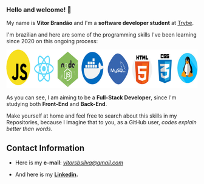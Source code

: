 ### Hello and welcome! 👋

My name is **Vitor Brandão** and I'm a **software developer student** at [Trybe](https://www.betrybe.com/). 

I'm brazilian and here are some of the programming skills I've been learning since 2020 on this ongoing process:

<img src="my-coding-skills.png" alt="my-skills" width="700" height="100" />

As you can see, I am aiming to be a **Full-Stack Developer**, since I'm studying both **Front-End** and **Back-End**. 

Make yourself at home and feel free to search about this skills in my Repositories, because I imagine that to you, as a GitHub user, *codes explain better than words*. 


Contact Information
---------

* Here is my **e-mail**: *vitorsbsilva@gmail.com*

* And here is my **[Linkedin](https://www.linkedin.com/in/vitorbrandao-silva/).** 
